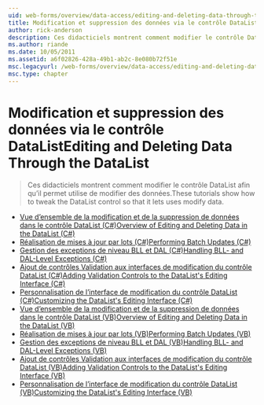 ```yaml
---
uid: web-forms/overview/data-access/editing-and-deleting-data-through-the-datalist/index
title: Modification et suppression des données via le contrôle DataList | Microsoft Docs
author: rick-anderson
description: Ces didacticiels montrent comment modifier le contrôle DataList afin qu’il permet utilise de modifier des données.
ms.author: riande
ms.date: 10/05/2011
ms.assetid: a6f02826-428a-49b1-ab2c-8e080b72f51e
msc.legacyurl: /web-forms/overview/data-access/editing-and-deleting-data-through-the-datalist
msc.type: chapter
---
```

<a name="editing-and-deleting-data-through-the-datalist"></a><span data-ttu-id="c5122-103">Modification et suppression des données via le contrôle DataList</span><span class="sxs-lookup"><span data-stu-id="c5122-103">Editing and Deleting Data Through the DataList</span></span>
====================
> <span data-ttu-id="c5122-104">Ces didacticiels montrent comment modifier le contrôle DataList afin qu’il permet utilise de modifier des données.</span><span class="sxs-lookup"><span data-stu-id="c5122-104">These tutorials show how to tweak the DataList control so that it lets uses modify data.</span></span>


- [<span data-ttu-id="c5122-105">Vue d’ensemble de la modification et de la suppression de données dans le contrôle DataList (C#)</span><span class="sxs-lookup"><span data-stu-id="c5122-105">Overview of Editing and Deleting Data in the DataList (C#)</span></span>](an-overview-of-editing-and-deleting-data-in-the-datalist-cs.md)
- [<span data-ttu-id="c5122-106">Réalisation de mises à jour par lots (C#)</span><span class="sxs-lookup"><span data-stu-id="c5122-106">Performing Batch Updates (C#)</span></span>](performing-batch-updates-cs.md)
- [<span data-ttu-id="c5122-107">Gestion des exceptions de niveau BLL et DAL (C#)</span><span class="sxs-lookup"><span data-stu-id="c5122-107">Handling BLL- and DAL-Level Exceptions (C#)</span></span>](handling-bll-and-dal-level-exceptions-cs.md)
- [<span data-ttu-id="c5122-108">Ajout de contrôles Validation aux interfaces de modification du contrôle DataList (C#)</span><span class="sxs-lookup"><span data-stu-id="c5122-108">Adding Validation Controls to the DataList's Editing Interface (C#)</span></span>](adding-validation-controls-to-the-datalist-s-editing-interface-cs.md)
- [<span data-ttu-id="c5122-109">Personnalisation de l’interface de modification du contrôle DataList (C#)</span><span class="sxs-lookup"><span data-stu-id="c5122-109">Customizing the DataList's Editing Interface (C#)</span></span>](customizing-the-datalist-s-editing-interface-cs.md)
- [<span data-ttu-id="c5122-110">Vue d’ensemble de la modification et de la suppression de données dans le contrôle DataList (VB)</span><span class="sxs-lookup"><span data-stu-id="c5122-110">Overview of Editing and Deleting Data in the DataList (VB)</span></span>](an-overview-of-editing-and-deleting-data-in-the-datalist-vb.md)
- [<span data-ttu-id="c5122-111">Réalisation de mises à jour par lots (VB)</span><span class="sxs-lookup"><span data-stu-id="c5122-111">Performing Batch Updates (VB)</span></span>](performing-batch-updates-vb.md)
- [<span data-ttu-id="c5122-112">Gestion des exceptions de niveau BLL et DAL (VB)</span><span class="sxs-lookup"><span data-stu-id="c5122-112">Handling BLL- and DAL-Level Exceptions (VB)</span></span>](handling-bll-and-dal-level-exceptions-vb.md)
- [<span data-ttu-id="c5122-113">Ajout de contrôles Validation aux interfaces de modification du contrôle DataList (VB)</span><span class="sxs-lookup"><span data-stu-id="c5122-113">Adding Validation Controls to the DataList's Editing Interface (VB)</span></span>](adding-validation-controls-to-the-datalist-s-editing-interface-vb.md)
- [<span data-ttu-id="c5122-114">Personnalisation de l’interface de modification du contrôle DataList (VB)</span><span class="sxs-lookup"><span data-stu-id="c5122-114">Customizing the DataList's Editing Interface (VB)</span></span>](customizing-the-datalist-s-editing-interface-vb.md)
